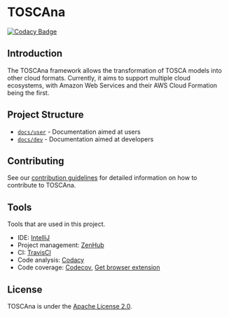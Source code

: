 # TOSCAna
[![Codacy Badge](https://api.codacy.com/project/badge/Grade/f4f585462d3545b885824a81686170fd)](https://www.codacy.com/app/mmunozba/TOSCAna?utm_source=github.com&amp;utm_medium=referral&amp;utm_content=nfode/TOSCAna&amp;utm_campaign=Badge_Grade)
## Introduction
The TOSCAna framework allows the transformation of TOSCA models into other cloud formats.
Currently, it aims to support multiple cloud ecosystems, with Amazon Web Services and their AWS Cloud Formation being the first.
## Project Structure
- [`docs/user`](docs/user) - Documentation aimed at users
- [`docs/dev`](docs/dev) - Documentation aimed at developers
## Contributing
See our [contribution guidelines](CONTRIBUTING.md) for detailed information on how to contribute to TOSCAna.
## Tools
Tools that are used in this project.

- IDE: [IntelliJ](https://www.jetbrains.com/idea/)
- Project management: [ZenHub](https://www.zenhub.com/)
- CI: [TravisCI](https://travis-ci.org/nfode/stupro_toscana_vorprojekt)
- Code analysis: [Codacy](https://www.codacy.com/app/nfode/stupro_toscana_vorprojekt/dashboard)
- Code coverage: [Codecov](https://codecov.io/gh/nfode/stupro_toscana_vorprojekt), [Get browser extension](https://github.com/codecov/browser-extension)
## License
TOSCAna is under the [Apache License 2.0](LICENSE).
